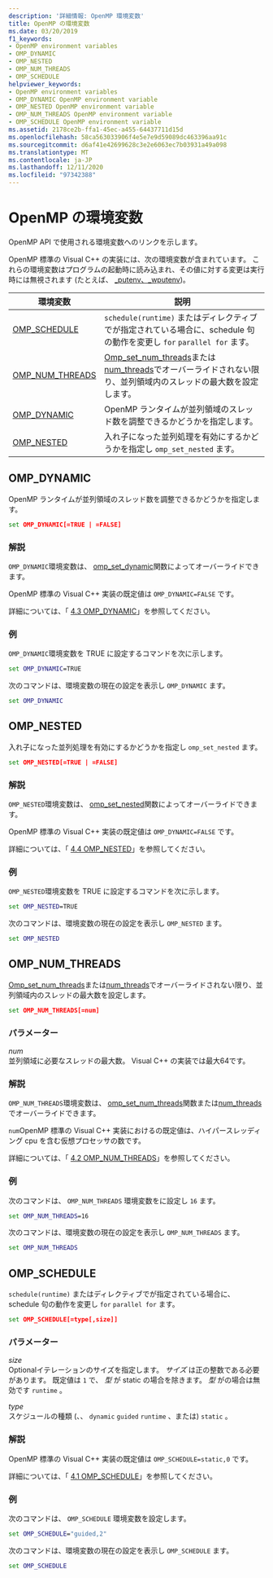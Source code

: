 ```yaml
---
description: '詳細情報: OpenMP 環境変数'
title: OpenMP の環境変数
ms.date: 03/20/2019
f1_keywords:
- OpenMP environment variables
- OMP_DYNAMIC
- OMP_NESTED
- OMP_NUM_THREADS
- OMP_SCHEDULE
helpviewer_keywords:
- OpenMP environment variables
- OMP_DYNAMIC OpenMP environment variable
- OMP_NESTED OpenMP environment variable
- OMP_NUM_THREADS OpenMP environment variable
- OMP_SCHEDULE OpenMP environment variable
ms.assetid: 2178ce2b-ffa1-45ec-a455-64437711d15d
ms.openlocfilehash: 58ca563033906f4e5e7e9d59089dc463396aa91c
ms.sourcegitcommit: d6af41e42699628c3e2e6063ec7b03931a49a098
ms.translationtype: MT
ms.contentlocale: ja-JP
ms.lasthandoff: 12/11/2020
ms.locfileid: "97342388"
---
```

# <a name="openmp-environment-variables"></a>OpenMP の環境変数

OpenMP API で使用される環境変数へのリンクを示します。

OpenMP 標準の Visual C++ の実装には、次の環境変数が含まれています。 これらの環境変数はプログラムの起動時に読み込まれ、その値に対する変更は実行時には無視されます (たとえば、 [_putenv、_wputenv](../../../c-runtime-library/reference/putenv-wputenv.md))。

|環境変数|説明|
|--------------------|-----------|
|[OMP_SCHEDULE](#omp-schedule)|[](openmp-clauses.md#schedule) `schedule(runtime)` またはディレクティブでが指定されている場合に、schedule 句の動作を変更し `for` `parallel for` ます。|
|[OMP_NUM_THREADS](#omp-num-threads)|[Omp_set_num_threads](openmp-functions.md#omp-set-num-threads)または[num_threads](openmp-clauses.md#num-threads)でオーバーライドされない限り、並列領域内のスレッドの最大数を設定します。|
|[OMP_DYNAMIC](#omp-dynamic)|OpenMP ランタイムが並列領域のスレッド数を調整できるかどうかを指定します。|
|[OMP_NESTED](#omp-nested)|入れ子になった並列処理を有効にするかどうかを指定し `omp_set_nested` ます。|

## <a name="omp_dynamic"></a><a name="omp-dynamic"></a> OMP_DYNAMIC

OpenMP ランタイムが並列領域のスレッド数を調整できるかどうかを指定します。

```cmd
set OMP_DYNAMIC[=TRUE | =FALSE]
```

### <a name="remarks"></a>解説

`OMP_DYNAMIC`環境変数は、 [omp_set_dynamic](openmp-functions.md#omp-set-dynamic)関数によってオーバーライドできます。

OpenMP 標準の Visual C++ 実装の既定値は `OMP_DYNAMIC=FALSE` です。

詳細については、「 [4.3 OMP_DYNAMIC](../4-environment-variables.md#43-omp_dynamic)」を参照してください。

### <a name="example"></a>例

`OMP_DYNAMIC`環境変数を TRUE に設定するコマンドを次に示します。

```cmd
set OMP_DYNAMIC=TRUE
```

次のコマンドは、環境変数の現在の設定を表示し `OMP_DYNAMIC` ます。

```cmd
set OMP_DYNAMIC
```

## <a name="omp_nested"></a><a name="omp-nested"></a> OMP_NESTED

入れ子になった並列処理を有効にするかどうかを指定し `omp_set_nested` ます。

```cmd
set OMP_NESTED[=TRUE | =FALSE]
```

### <a name="remarks"></a>解説

`OMP_NESTED`環境変数は、 [omp_set_nested](openmp-functions.md#omp-set-nested)関数によってオーバーライドできます。

OpenMP 標準の Visual C++ 実装の既定値は `OMP_DYNAMIC=FALSE` です。

詳細については、「 [4.4 OMP_NESTED](../4-environment-variables.md#44-omp_nested)」を参照してください。

### <a name="example"></a>例

`OMP_NESTED`環境変数を TRUE に設定するコマンドを次に示します。

```cmd
set OMP_NESTED=TRUE
```

次のコマンドは、環境変数の現在の設定を表示し `OMP_NESTED` ます。

```cmd
set OMP_NESTED
```

## <a name="omp_num_threads"></a><a name="omp-num-threads"></a> OMP_NUM_THREADS

[Omp_set_num_threads](openmp-functions.md#omp-set-num-threads)または[num_threads](openmp-clauses.md#num-threads)でオーバーライドされない限り、並列領域内のスレッドの最大数を設定します。

```cmd
set OMP_NUM_THREADS[=num]
```

### <a name="parameters"></a>パラメーター

*num*<br/>
並列領域に必要なスレッドの最大数。 Visual C++ の実装では最大64です。

### <a name="remarks"></a>解説

`OMP_NUM_THREADS`環境変数は、 [omp_set_num_threads](openmp-functions.md#omp-set-num-threads)関数または[num_threads](openmp-clauses.md#num-threads)でオーバーライドできます。

`num`OpenMP 標準の Visual C++ 実装におけるの既定値は、ハイパースレッディング cpu を含む仮想プロセッサの数です。

詳細については、「 [4.2 OMP_NUM_THREADS](../4-environment-variables.md#42-omp_num_threads)」を参照してください。

### <a name="example"></a>例

次のコマンドは、 `OMP_NUM_THREADS` 環境変数をに設定し `16` ます。

```cmd
set OMP_NUM_THREADS=16
```

次のコマンドは、環境変数の現在の設定を表示し `OMP_NUM_THREADS` ます。

```cmd
set OMP_NUM_THREADS
```

## <a name="omp_schedule"></a><a name="omp-schedule"></a> OMP_SCHEDULE

[](openmp-clauses.md#schedule) `schedule(runtime)` またはディレクティブでが指定されている場合に、schedule 句の動作を変更し `for` `parallel for` ます。

```cmd
set OMP_SCHEDULE[=type[,size]]
```

### <a name="parameters"></a>パラメーター

*size*<br/>
Optionalイテレーションのサイズを指定します。 *サイズ* は正の整数である必要があります。 既定値は `1` で、 *型* が static の場合を除きます。 *型* がの場合は無効です `runtime` 。

*type*<br/>
スケジュールの種類 (、、 `dynamic` `guided` `runtime` 、または) `static` 。

### <a name="remarks"></a>解説

OpenMP 標準の Visual C++ 実装の既定値は `OMP_SCHEDULE=static,0` です。

詳細については、「 [4.1 OMP_SCHEDULE](../4-environment-variables.md#41-omp_schedule)」を参照してください。

### <a name="example"></a>例

次のコマンドは、 `OMP_SCHEDULE` 環境変数を設定します。

```cmd
set OMP_SCHEDULE="guided,2"
```

次のコマンドは、環境変数の現在の設定を表示し `OMP_SCHEDULE` ます。

```cmd
set OMP_SCHEDULE
```
